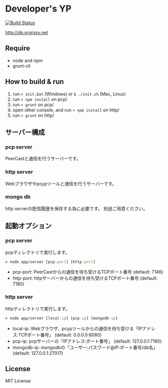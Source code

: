 Developer's YP
============

[![Build Status](https://travis-ci.org/progre/developersyp.svg?branch=master)](https://travis-ci.org/progre/developersyp)

http://dp.prgrssv.net


Require
----

* node and npm
* grunt-cli


How to build & run
----

1. run `> init.bat` (Windows) or `$ ./init.sh` (Mac, Linux)
2. run `> npm install` on pcp/
3. run `> grunt` on pcp/
4. open other console, and run `> npm install` on http/
5. run `> grunt` on http/


サーバー構成
----

### pcp server

PeerCastと通信を行うサーバーです。


### http server

Webブラウザやpcypツールと通信を行うサーバーです。


### mongo db

http serverの配信履歴を保存する為に必要です。
別途ご用意ください。


起動オプション
----

### pcp server

pcpディレクトリで実行します。
```bat
> node app/server [pcp-port] [http-port]
```

* pcp-port: PeerCastからの通信を待ち受けるTCPポート番号 (default: 7146)
* http-port: httpサーバーからの通信を待ち受けるTCPポート番号 (default: 7180)


### http server

httpディレクトリで実行します。
```bat
> node app/server [local-ip] [pcp-ip] [mongodb-ip]
```

* local-ip: Webブラウザ、pcypツールからの通信を待ち受ける「IPアドレス:TCPポート番号」 (default: 0.0.0.0:8080)
* pcp-ip: pcpサーバーの「IPアドレス:ポート番号」 (default: 127.0.0.1:7180)
* mongodb-ip: mongodbの「ユーザー:パスワード@IP:ポート番号/db名」 (default: 127.0.0.1:27017)


License
----

MIT License
